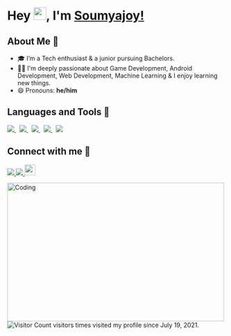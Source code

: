 # Hey <img src="https://github.com/TheDudeThatCode/TheDudeThatCode/blob/master/Assets/Hi.gif" width="29px">, I'm [Soumyajoy!](https://soumyajoy01.github.io/portfolio-website/) #


## About Me 🚀
- 🎓 I’m a Tech enthusiast & a junior pursuing Bachelors. </br>
- 👨‍💻  I'm deeply passionate about Game Development, Android Development, Web Development, Machine Learning & I enjoy learning new things. </br>
- 😄 Pronouns: **he/him**

## Languages and Tools 🔭
<p align="left"> 
    <a style="padding-right:8px;" href="https://www.java.com/en/" target="_blank"> <img src="https://img.icons8.com/color/48/000000/java-coffee-cup-logo--v2.png"/> </a>
    <a style="padding-right:8px;" href="https://kotlinlang.org/" target="_blank"> <img src="https://img.icons8.com/color/48/000000/kotlin.png"/> </a> 
    <a style="padding-right:8px;" href="https://developer.android.com/" target="_blank"> <img src="https://img.icons8.com/bubbles/50/000000/android-os.png"/> </a> 
    <a style="padding-right:8px;" href="https://www.python.org" target="_blank"> <img src="https://img.icons8.com/color/48/000000/python.png"/> </a>
    <a style="padding-right:8px;" href="https://www.cprogramming.com/" target="_blank"> <img src="https://img.icons8.com/color/48/000000/c-programming.png"/> </a>
</p>
 
## Connect with me 🤝
<p align="left">
    
<a href="https://www.linkedin.com/in/soumyajoydas01/">
  <img src="https://img.icons8.com/bubbles/50/000000/linkedin.png"/>
</a>
<a href="https://twitter.com/soumyajoydas01">
  <img src="https://img.icons8.com/bubbles/50/000000/twitter.png"/>
</a>
<a href="https://www.polywork.com/soumyajoydas01">
    <img src="https://user-images.githubusercontent.com/70829126/126426717-7326f07a-4831-4949-a812-eff30bde87fa.png" width="25" height="25"/>
</a>


<br/>
    
<img align="left" alt="Coding" src="https://cdn.dribbble.com/users/1292677/screenshots/6139167/avento.gif" width="500" height="320" /><br>



 ![Visitor Count](https://profile-counter.glitch.me/soumyajoy01/count.svg) visitors times visited my profile since July 19, 2021.
<!--
**soumyajoy01/soumyajoy01** is a ✨ _special_ ✨ repository because its `README.md` (this file) appears on your GitHub profile.

Here are some ideas to get you started:

- 🔭 I’m currently working on Java and Kotlin
- 🌱 I’m currently studying Bachelor's of Mathematics
- 👯 I’m looking to collaborate on ...
- 🤔 I’m looking for help with ...
- 💬 Ask me about Android Development
- 📫 How to reach me: ...
- 😄 Pronouns: ...
- ⚡ Fun fact: ...
-->
